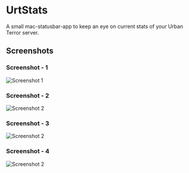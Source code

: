 UrtStats
========

A small mac-statusbar-app to keep an eye on current stats of your Urban Terror server.

## Screenshots
### Screenshot - 1
![Screenshot 1](https://github.com/ashikcu/UrtStats/ScreenShots/1.png)
### Screenshot - 2
![Screenshot 2](https://github.com/ashikcu/UrtStats/ScreenShots/1.png)
### Screenshot - 3
![Screenshot 2](https://github.com/ashikcu/UrtStats/ScreenShots/1.png)
### Screenshot - 4
![Screenshot 2](https://github.com/ashikcu/UrtStats/ScreenShots/1.png)


